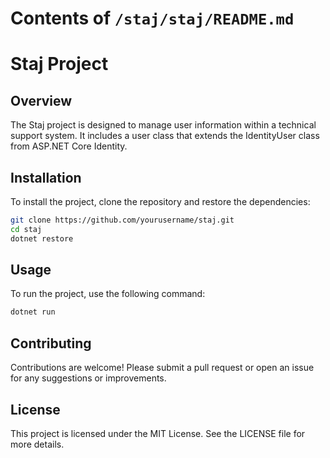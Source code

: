 # Contents of `/staj/staj/README.md`

# Staj Project

## Overview
The Staj project is designed to manage user information within a technical support system. It includes a user class that extends the IdentityUser class from ASP.NET Core Identity.

## Installation
To install the project, clone the repository and restore the dependencies:

```bash
git clone https://github.com/yourusername/staj.git
cd staj
dotnet restore
```

## Usage
To run the project, use the following command:

```bash
dotnet run
```

## Contributing
Contributions are welcome! Please submit a pull request or open an issue for any suggestions or improvements.

## License
This project is licensed under the MIT License. See the LICENSE file for more details.
